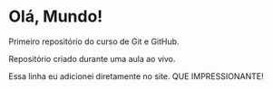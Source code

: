 # Olá, Mundo!
 Primeiro repositório do curso de Git e GitHub.

 Repositório criado durante uma aula ao vivo.
 
 Essa linha eu adicionei diretamente no site. QUE IMPRESSIONANTE!
